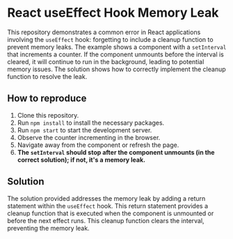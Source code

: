 # React useEffect Hook Memory Leak

This repository demonstrates a common error in React applications involving the `useEffect` hook: forgetting to include a cleanup function to prevent memory leaks.  The example shows a component with a `setInterval` that increments a counter. If the component unmounts before the interval is cleared, it will continue to run in the background, leading to potential memory issues.  The solution shows how to correctly implement the cleanup function to resolve the leak.

## How to reproduce

1. Clone this repository.
2. Run `npm install` to install the necessary packages.
3. Run `npm start` to start the development server.
4. Observe the counter incrementing in the browser.
5. Navigate away from the component or refresh the page.
6. **The `setInterval` should stop after the component unmounts (in the correct solution); if not, it's a memory leak.**

## Solution

The solution provided addresses the memory leak by adding a return statement within the `useEffect` hook. This return statement provides a cleanup function that is executed when the component is unmounted or before the next effect runs. This cleanup function clears the interval, preventing the memory leak.
